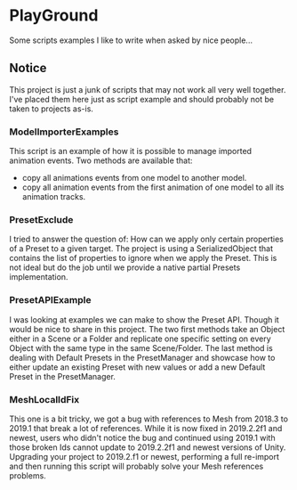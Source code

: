 # PlayGround
Some scripts examples I like to write when asked by nice people...

## Notice
This project is just a junk of scripts that may not work all very well together.
I've placed them here just as script example and should probably not be taken to projects as-is.

### ModelImporterExamples
This script is an example of how it is possible to manage imported animation events.
Two methods are available that:
- copy all animations events from one model to another model.
- copy all animation events from the first animation of one model to all its animation tracks.

### PresetExclude
I tried to answer the question of: How can we apply only certain properties of a Preset to a given target.
The project is using a SerializedObject that contains the list of properties to ignore when we apply the Preset.
This is not ideal but do the job until we provide a native partial Presets implementation.

### PresetAPIExample
I was looking at examples we can make to show the Preset API. Though it would be nice to share in this project.
The two first methods take an Object either in a Scene or a Folder and replicate one specific setting on every Object with the same type in the same Scene/Folder.
The last method is dealing with Default Presets in the PresetManager and showcase how to either update an existing Preset with new values or add a new Default Preset in the PresetManager.

### MeshLocalIdFix
This one is a bit tricky, we got a bug with references to Mesh from 2018.3 to 2019.1 that break a lot of references.
While it is now fixed in 2019.2.2f1 and newest, users who didn't notice the bug and continued using 2019.1 with those broken Ids cannot update to 2019.2.2f1 and newest versions of Unity.
Upgrading your project to 2019.2.f1 or newest, performing a full re-import and then running this script will probably solve your Mesh references problems.
